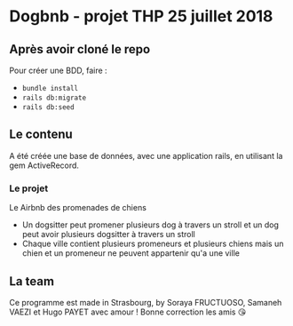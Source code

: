 # Dogbnb - projet THP 25 juillet 2018

## Après avoir cloné le repo

Pour créer une BDD, faire :
- `bundle install`
- `rails db:migrate`
- `rails db:seed`

## Le contenu

A été créée une base de données, avec une application rails, en utilisant la gem ActiveRecord.

### Le projet

Le Airbnb des promenades de chiens

- Un dogsitter peut promener plusieurs dog à travers un stroll et un dog peut avoir plusieurs dogsitter à travers un stroll
- Chaque ville contient plusieurs promeneurs et plusieurs chiens mais un chien et un promeneur ne peuvent appartenir qu'a une ville

## La team

Ce programme est made in Strasbourg, by Soraya FRUCTUOSO, Samaneh VAEZI et Hugo PAYET avec amour ! Bonne correction les amis :kissing_heart:
